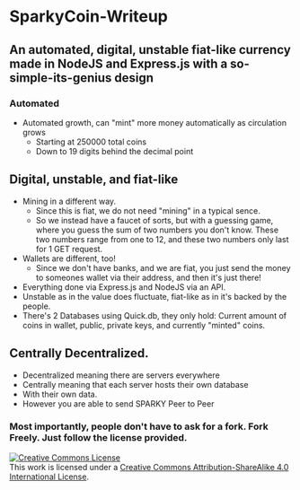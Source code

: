 # SparkyCoin-Writeup
## An automated, digital, unstable fiat-like currency made in NodeJS and Express.js with a so-simple-its-genius design

### Automated
* Automated growth, can "mint" more money automatically as circulation grows
  * Starting at 250000 total coins
  * Down to 19 digits behind the decimal point

## Digital, unstable, and fiat-like
* Mining in a different way.
  * Since this is fiat, we do not need "mining" in a typical sence.
  * So we instead have a faucet of sorts, but with a guessing game, where you guess the sum of two numbers you don't know. These two numbers range from one to 12, and these two numbers only last for 1 GET request.
* Wallets are different, too!
  * Since we don't have banks, and we are fiat, you just send the money to someones wallet via their address, and then it's just there!
* Everything done via Express.js and NodeJS via an API.
* Unstable as in the value does fluctuate, fiat-like as in it's backed by the people.
* There's 2 Databases using Quick.db, they only hold: Current amount of coins in wallet, public, private keys, and currently "minted" coins.

## Centrally Decentralized.
* Decentralized meaning there are servers everywhere
* Centrally meaning that each server hosts their own database
 * With their own data.
* However you are able to send SPARKY Peer to Peer
 
### Most importantly, people don't have to ask for a fork. Fork Freely. Just follow the license provided.

<a rel="license" href="http://creativecommons.org/licenses/by-sa/4.0/"><img alt="Creative Commons License" style="border-width:0" src="https://i.creativecommons.org/l/by-sa/4.0/88x31.png" /></a><br />This work is licensed under a <a rel="license" href="http://creativecommons.org/licenses/by-sa/4.0/">Creative Commons Attribution-ShareAlike 4.0 International License</a>.
